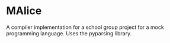 MAlice
======

A compiler implementation for a school group project for a mock programming language. Uses the pyparsing library.
